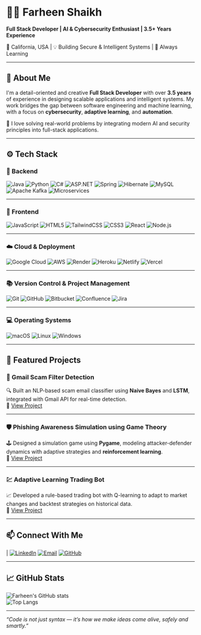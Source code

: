 # 👩‍💻 Farheen Shaikh

**Full Stack Developer | AI & Cybersecurity Enthusiast | 3.5+ Years Experience**


📍 California, USA | 💡 Building Secure & Intelligent Systems | 🌱 Always Learning

---

## 🧠 About Me

I'm a detail-oriented and creative **Full Stack Developer** with over **3.5 years** of experience in designing scalable applications and intelligent systems. My work bridges the gap between software engineering and machine learning, with a focus on **cybersecurity**, **adaptive learning**, and **automation**.

🔐 I love solving real-world problems by integrating modern AI and security principles into full-stack applications.

---


## ⚙️ Tech Stack

### 🔧 Backend  
![Java](https://img.shields.io/badge/Java-007396?logo=java&logoColor=white)   ![Python](https://img.shields.io/badge/Python-3776AB?logo=python&logoColor=white)  ![C#](https://img.shields.io/badge/C%23-239120?logo=c-sharp&logoColor=white)   ![ASP.NET](https://img.shields.io/badge/ASP.NET-512BD4?logo=dotnet&logoColor=white)   ![Spring](https://img.shields.io/badge/Spring-6DB33F?logo=spring&logoColor=white)   ![Hibernate](https://img.shields.io/badge/Hibernate-59666C?logo=hibernate&logoColor=white)   ![MySQL](https://img.shields.io/badge/MySQL-4479A1?logo=mysql&logoColor=white)   ![Apache Kafka](https://img.shields.io/badge/Apache_Kafka-231F20?logo=apachekafka&logoColor=white)   ![Microservices](https://img.shields.io/badge/Microservices-FF6F00?style=flat-square)

---

### 🎨 Frontend  
![JavaScript](https://img.shields.io/badge/JavaScript-F7DF1E?logo=javascript&logoColor=black)   ![HTML5](https://img.shields.io/badge/HTML5-E34F26?logo=html5&logoColor=white)   ![TailwindCSS](https://img.shields.io/badge/TailwindCSS-06B6D4?logo=tailwindcss&logoColor=white)   ![CSS3](https://img.shields.io/badge/CSS3-1572B6?logo=css3&logoColor=white)   ![React](https://img.shields.io/badge/React-61DAFB?logo=react&logoColor=black)   ![Node.js](https://img.shields.io/badge/Node.js-339933?logo=nodedotjs&logoColor=white)

---

### ☁️ Cloud & Deployment  
![Google Cloud](https://img.shields.io/badge/Google_Cloud-4285F4?logo=googlecloud&logoColor=white)   ![AWS](https://img.shields.io/badge/AWS-232F3E?logo=amazonaws&logoColor=white)   ![Render](https://img.shields.io/badge/Render-46E3B7?logo=render&logoColor=black)   ![Heroku](https://img.shields.io/badge/Heroku-430098?logo=heroku&logoColor=white)   ![Netlify](https://img.shields.io/badge/Netlify-00C7B7?logo=netlify&logoColor=white)   ![Vercel](https://img.shields.io/badge/Vercel-000000?logo=vercel&logoColor=white)

---

### 📚 Version Control & Project Management  
![Git](https://img.shields.io/badge/Git-F05032?logo=git&logoColor=white)   ![GitHub](https://img.shields.io/badge/GitHub-181717?logo=github&logoColor=white)   ![Bitbucket](https://img.shields.io/badge/Bitbucket-0052CC?logo=bitbucket&logoColor=white)   ![Confluence](https://img.shields.io/badge/Confluence-172B4D?logo=confluence&logoColor=white)   ![Jira](https://img.shields.io/badge/Jira-0052CC?logo=jira&logoColor=white)

---

### 💻 Operating Systems  
![macOS](https://img.shields.io/badge/macOS-000000?logo=apple&logoColor=white)   ![Linux](https://img.shields.io/badge/Linux-FCC624?logo=linux&logoColor=black)   ![Windows](https://img.shields.io/badge/Windows-0078D6?logo=windows&logoColor=white)


---

## 🚀 Featured Projects

### 📩 Gmail Scam Filter Detection  
🔍 Built an NLP-based scam email classifier using **Naive Bayes** and **LSTM**, integrated with Gmail API for real-time detection.  
🔗 [View Project](https://github.com/yourrepo/gmail-scam-filter)

---

### 🛡️ Phishing Awareness Simulation using Game Theory  
🕹️ Designed a simulation game using **Pygame**, modeling attacker-defender dynamics with adaptive strategies and **reinforcement learning**.  
🔗 [View Project](https://github.com/yourrepo/phishing-awareness-game)

---

### 💹 Adaptive Learning Trading Bot  
📈 Developed a rule-based trading bot with Q-learning to adapt to market changes and backtest strategies on historical data.  
🔗 [View Project](https://github.com/yourrepo/adaptive-trading-bot)

---

## 📫 Connect With Me

| [![LinkedIn](https://img.shields.io/badge/LinkedIn-Connect-blue?logo=linkedin)](https://www.linkedin.com/in/farheen-shaikh0509/) 
[![Email](https://img.shields.io/badge/Email-f_shaikh1@u.pacific.edu-red?logo=gmail)](mailto:f_shaikh1@u.pacific.edu) 
[![GitHub](https://img.shields.io/badge/GitHub-Visit-black?logo=github)](https://github.com/farheen-shaikh530) 


---

## 📈 GitHub Stats

![Farheen's GitHub stats](https://github-readme-stats.vercel.app/api?username=farheen-shaikh530&show_icons=true&theme=radical)  
![Top Langs](https://github-readme-stats.vercel.app/api/top-langs/?username=yourusername&layout=compact&theme=radical)

---

_“Code is not just syntax — it’s how we make ideas come alive, safely and smartly.”_

